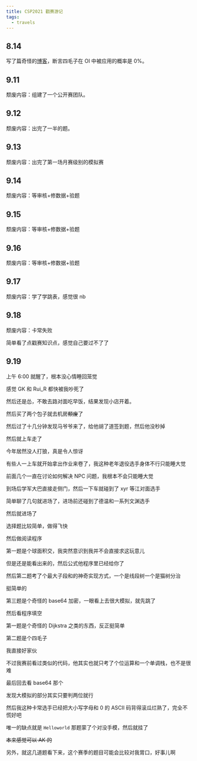 ```yaml
---
title: CSP2021 戳赛游记
tags:
  - travels
---
```

## 8.14
写了篇奇怪的[博客](https://www.luogu.com.cn/blog/DPair2005/DPair-is-lazy-again)，断言四毛子在 OI 中被应用的概率是 $0\%$。
## 9.11
颓废内容：组建了一个公开赛团队。
## 9.12
颓废内容：出完了一半的题。
## 9.13
颓废内容：出完了第一场月赛级别的模拟赛
## 9.14
颓废内容：等审核+修数据+验题
## 9.15
颓废内容：等审核+修数据+验题
## 9.16
颓废内容：等审核+修数据+验题
## 9.17
颓废内容：学了学跳表，感觉很 nb
## 9.18
颓废内容：卡常失败

简单看了点戳赛知识点，感觉自己要过不了了
## 9.19
上午 6:00 就醒了，根本没心情睡回笼觉

感觉 GK 和 Rui_R 都快被我吵死了

然后还是怂，不敢去路对面吃早饭，结果发现小店开着。

然后买了两个包子就去机房~~颓废~~了

然后过了十几分钟发现马爷爷来了，给他胡了道签到题，然后他没秒掉

然后就上车走了

今年居然没人打狼，真是令人惊讶

有些人一上车就开始拿出作业来卷了，我这种老年退役选手身体不行只能睡大觉

前面几个一直在讨论如何解决 NPC 问题，我根本不会只能睡大觉

到场后学军大巴直接走侧门，然后一下车就碰到了 xyr 等江对面选手

简单聊了几句就进场了，进场前还碰到了德温和一系列文渊选手

然后就进场了

选择题比较简单，做得飞快

然后做阅读程序

第一题是个球面积交，我突然意识到我并不会直接求这玩意儿

但是还是能看出来的，然后公式他程序里已经给你了

然后第二题考了个最大子段和的神奇实现方式，一个是线段树一个是猫树分治

挺简单的

第三题是个奇怪的 base64 加密，一眼看上去很大模拟，就先跳了

然后看程序填空

第一题是个奇怪的 Dijkstra 之类的东西，反正挺简单

第二题是个四毛子

我直接好家伙

不过我赛前看过类似的代码，他其实也就只考了个位运算和一个单调栈，也不是很难

最后回去看 base64 那个

发现大模拟的部分其实只要判两位就行

然后我这种卡常选手已经把大小写字母和 $0$ 的 ASCII 码背得滚瓜烂熟了，完全不慌好吧

唯一的缺点就是 `Helloworld` 那题蒙了个对没手模，然后就挂了

~~本来感觉可以 AK 的~~

另外，就这几道题看下来，这个赛季的题目可能会比较对我胃口，好事儿啊